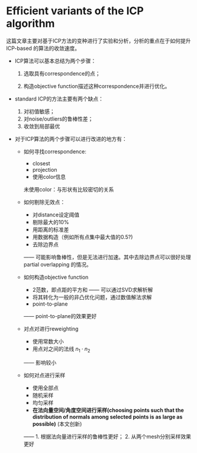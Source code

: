 # Efficient variants of the ICP algorithm

这篇文章主要对基于ICP方法的变种进行了实验和分析，分析的重点在于如何提升 ICP-based 的算法的收敛速度。

- ICP算法可以基本总结为两个步骤：

  1. 选取具有correspondence的点；

  2. 构造objective function描述这种correspondence并进行优化。

- standard ICP的方法主要有两个缺点：
  1. 对初值敏感；
  2. 对noise/outliers的鲁棒性差；
  2. 收敛到局部最优
  
- 对于ICP算法的两个步骤可以进行改进的地方有：

  - 如何寻找correspondence:

    - closest
    - projection
    - 使用color信息

    未使用color：与形状有比较密切的关系

  - 如何剔除无效点：

    - 对distance设定阈值
    - 剔除最大的10%
    - 用距离的标准差
    - 用数据构造（例如所有点集中最大值的0.5?)
    - 去除边界点

    —— 可能影响鲁棒性，但是无法进行加速。其中去除边界点可以很好处理 partial overlapping 的情况。

  - 如何构造objective function

    - 2范数，即点距的平方和 —— 可以通过SVD求解析解
    - 将其转化为一般的非凸优化问题，通过数值解法求解
    - point-to-plane

    —— point-to-plane的效果更好

  - 对点对进行reweighting

    - 使用常数大小
    - 用点对之间的法线 $n_1 \cdot n_2$

    —— 影响较小

  - 如何对点进行采样

    - 使用全部点
    - 随机采样
    - 均匀采样
    - **在法向量空间/角度空间进行采样(choosing points such that the distribution of normals among selected points is as large as possible)** (本文创新)

    —— 1. 根据法向量进行采样的鲁棒性更好； 2. 从两个mesh分别采样效果更好